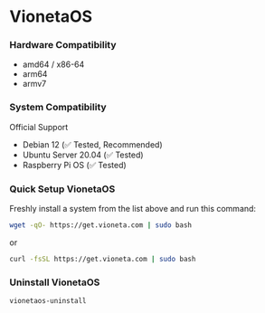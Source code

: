 # VionetaOS 

### Hardware Compatibility

- amd64 / x86-64
- arm64
- armv7

### System Compatibility

Official Support
- Debian 12 (✅ Tested, Recommended)
- Ubuntu Server 20.04 (✅ Tested)
- Raspberry Pi OS (✅ Tested)

### Quick Setup VionetaOS

Freshly install a system from the list above and run this command:

```sh
wget -qO- https://get.vioneta.com | sudo bash
```

or

```sh
curl -fsSL https://get.vioneta.com | sudo bash
```

### Uninstall VionetaOS


```sh
vionetaos-uninstall
```
